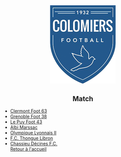 <html lang="fr">
<head>
    <meta charset="UTF-8">
    <meta name="viewport" content="width=device-width, initial-scale=1.0">
    <style>
        body {
            background-image: url('sitefond.png');
            background-size: cover; /* Pour que l'image couvre tout l'arrière-plan */
            background-position: center; /* Pour centrer l'image */
            background-repeat: no-repeat; /* Pour éviter que l'image se répète */
            h2 { text-align: center; }
        }
    </style>
    <meta charset="UTF-8">
    <meta name="viewport" content="width=device-width, initial-scale=1.0">
    <link rel="stylesheet" href="style.css">
</head>
<body>
    <h2><img src="USClogo.png" alt="logousc"></h2>
    <h2>Match</h2>
    <ul>
        <li><a href="J1CF63.html">Clermont Foot 63</a></li>
        <li><a href="J2GF38.html">Grenoble Foot 38</a></li>
        <li><a href="J3PF43.html">Le Puy Foot 43</a></li>
        <li><a href="J4AM.html">Albi Marssac</a></li>
        <li><a href="J5OLII.html">Olympique Lyonnais II</a></li>
        <li><a href="FCTL.html">F.C. Thongue Libron</a></li>
        <li><a href="J6CDFC.html">Chassieu Décines F.C.</a></li>
        </li><a href="index.html">Retour à l'accueil</a>
    </ul>
</body>
</html>


